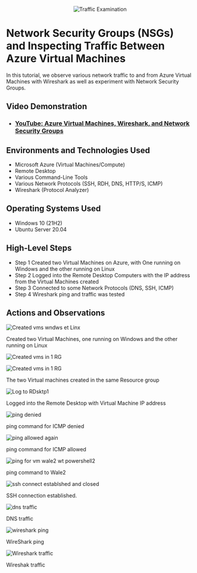 <p align="center">
<img src="https://i.imgur.com/Ua7udoS.png" alt="Traffic Examination"/>
</p>

<h1>Network Security Groups (NSGs) and Inspecting Traffic Between Azure Virtual Machines</h1>
In this tutorial, we observe various network traffic to and from Azure Virtual Machines with Wireshark as well as experiment with Network Security Groups. <br />


<h2>Video Demonstration</h2>

- ### [YouTube: Azure Virtual Machines, Wireshark, and Network Security Groups](https://www.youtube.com)

<h2>Environments and Technologies Used</h2>

- Microsoft Azure (Virtual Machines/Compute)
- Remote Desktop
- Various Command-Line Tools
- Various Network Protocols (SSH, RDH, DNS, HTTP/S, ICMP)
- Wireshark (Protocol Analyzer)

<h2>Operating Systems Used </h2>

- Windows 10 (21H2)
- Ubuntu Server 20.04

<h2>High-Level Steps</h2>

- Step 1 Created two Virtual Machines on Azure, with One running on Windows and the other running on Linux
- Step 2 Logged into the Remote Desktop Computers with the IP address from the Virtual Machines created
- Step 3 Connected to some Network Protocols (DNS, SSH, ICMP)
- Step 4 Wireshark ping and traffic was tested 

<h2>Actions and Observations</h2>

![Created vms wndws et Linx](https://github.com/waleoyecc/azure-network-protocols/assets/140360882/04ed117b-b87d-4da2-bc62-29cb1d8ba4e4)

Created two Virtual Machines, one running on Windows and the other running on Linux

![Created vms in 1 RG](https://github.com/waleoyecc/azure-network-protocols/assets/140360882/ac7ff8d8-161c-49a3-b2d4-a805145c62a3)

![Created vms in 1 RG](https://github.com/waleoyecc/azure-network-protocols/assets/140360882/1449bd85-4241-4cc6-bce6-95a947020e74)

The two Virtual machines created in the same Resource group

![Log to RDsktp1](https://github.com/waleoyecc/azure-network-protocols/assets/140360882/5c3dcd1d-7a0b-4426-b3e3-abe5a30e139f)

Logged into the Remote Desktop with Virtual Machine IP address

![ping denied](https://github.com/waleoyecc/azure-network-protocols/assets/140360882/3ec910f2-4692-44af-bd28-b21ba4593b97)

ping command for ICMP denied

![ping allowed again](https://github.com/waleoyecc/azure-network-protocols/assets/140360882/a124d1f5-19ed-4913-9cae-ef5547275ddd)

ping command for ICMP allowed

![ping for vm wale2 wt powershell2](https://github.com/waleoyecc/azure-network-protocols/assets/140360882/45bb4548-86ff-4f4f-b821-370d0744aae9)

ping command to Wale2

![ssh connect establshed and closed](https://github.com/waleoyecc/azure-network-protocols/assets/140360882/c2af87ab-b84c-46bd-945d-0a56c97a8300)

SSH connection established. 

   ![dns traffic](https://github.com/waleoyecc/azure-network-protocols/assets/140360882/9b12802f-7d73-4b19-82e1-6b015e09705d)

DNS traffic 

![wireshark ping](https://github.com/waleoyecc/azure-network-protocols/assets/140360882/b497d840-9949-45f1-85b1-7d372ef69e0d)

WireShark ping

![Wireshark traffic](https://github.com/waleoyecc/azure-network-protocols/assets/140360882/36b3dfc4-bebf-4103-8761-660692fcbde2)

Wireshak traffic

